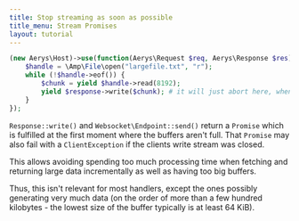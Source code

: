 ```yaml
---
title: Stop streaming as soon as possible
title_menu: Stream Promises
layout: tutorial
---
```


```php
(new Aerys\Host)->use(function(Aerys\Request $req, Aerys\Response $res) {
	$handle = \Amp\File\open("largefile.txt", "r");
	while (!$handle->eof()) {
		$chunk = yield $handle->read(8192);
		yield $response->write($chunk); # it will just abort here, when the client disconnects
	}
});
```

`Response::write()` and `Websocket\Endpoint::send()` return a `Promise` which is fulfilled at the first moment where the buffers aren't full. That `Promise` may also fail with a `ClientException` if the clients write stream was closed.

This allows avoiding spending too much processing time when fetching and returning large data incrementally as well as having too big buffers.

Thus, this isn't relevant for most handlers, except the ones possibly generating very much data (on the order of more than a few hundred kilobytes - the lowest size of the buffer typically is at least 64 KiB).